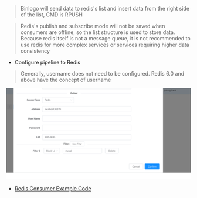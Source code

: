 >Binlogo will send data to redis's list and insert data from the right side of the list, CMD is RPUSH

>Redis's publish and subscribe mode will not be saved when consumers are offline,
> so the list structure is used to store data. 
> Because redis itself is not a message queue, it is not recommended to use redis for more complex services or services requiring higher data consistency

- Configure pipeline to Redis

> Generally, username does not need to be configured.
> Redis 6.0 and above have the concept of username
> 
![avatar](/docs/wiki/assets/pic/config_output_redis.png)

- [Redis Consumer Example Code](https://github.com/jin06/binlogo/tree/master/examples/redis/main.go)










